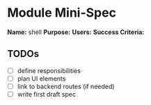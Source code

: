 # Module Mini-Spec
**Name:** shell
**Purpose:** 
**Users:** 
**Success Criteria:** 

## TODOs
- [ ] define responsibilities
- [ ] plan UI elements
- [ ] link to backend routes (if needed)
- [ ] write first draft spec
